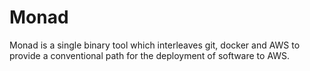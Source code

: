 # Monad

Monad is a single binary tool which interleaves git, docker and AWS to provide a conventional path for the deployment of software to AWS.


